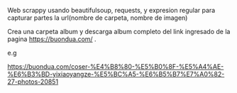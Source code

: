 Web scrappy usando beautifulsoup, requests, y expresion regular para capturar partes la url(nombre de carpeta, nombre de imagen)

Crea una carpeta album  y descarga album completo del link ingresado de la pagina https://buondua.com/ .

e.g

https://buondua.com/coser-%E4%B8%80-%E5%B0%8F-%E5%A4%AE-%E6%B3%BD-yixiaoyangze-%E5%BC%A5-%E6%B5%B7%E7%A0%82-27-photos-20851
